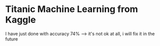 # Titanic Machine Learning from Kaggle 
I have just done with accuracy 74% --> it's not ok at all, i will fix it in the future
